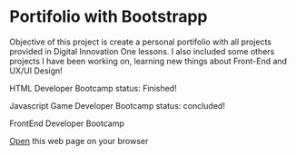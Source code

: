 # Portifolio with Bootstrapp

Objective of this project is create a personal portifolio with all projects provided in Digital Innovation One lessons.
I also included some others projects I have been working on, learning new things about Front-End and UX/UI Design!

HTML Developer Bootcamp
status: Finished!

Javascript Game Developer Bootcamp
status: concluded!

FrontEnd Developer Bootcamp

[Open](https://rvsriller.github.com/rierBootstrap) this web page on your browser
